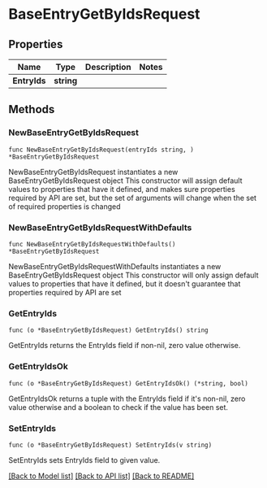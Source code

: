 # BaseEntryGetByIdsRequest

## Properties

Name | Type | Description | Notes
------------ | ------------- | ------------- | -------------
**EntryIds** | **string** |  | 

## Methods

### NewBaseEntryGetByIdsRequest

`func NewBaseEntryGetByIdsRequest(entryIds string, ) *BaseEntryGetByIdsRequest`

NewBaseEntryGetByIdsRequest instantiates a new BaseEntryGetByIdsRequest object
This constructor will assign default values to properties that have it defined,
and makes sure properties required by API are set, but the set of arguments
will change when the set of required properties is changed

### NewBaseEntryGetByIdsRequestWithDefaults

`func NewBaseEntryGetByIdsRequestWithDefaults() *BaseEntryGetByIdsRequest`

NewBaseEntryGetByIdsRequestWithDefaults instantiates a new BaseEntryGetByIdsRequest object
This constructor will only assign default values to properties that have it defined,
but it doesn't guarantee that properties required by API are set

### GetEntryIds

`func (o *BaseEntryGetByIdsRequest) GetEntryIds() string`

GetEntryIds returns the EntryIds field if non-nil, zero value otherwise.

### GetEntryIdsOk

`func (o *BaseEntryGetByIdsRequest) GetEntryIdsOk() (*string, bool)`

GetEntryIdsOk returns a tuple with the EntryIds field if it's non-nil, zero value otherwise
and a boolean to check if the value has been set.

### SetEntryIds

`func (o *BaseEntryGetByIdsRequest) SetEntryIds(v string)`

SetEntryIds sets EntryIds field to given value.



[[Back to Model list]](../README.md#documentation-for-models) [[Back to API list]](../README.md#documentation-for-api-endpoints) [[Back to README]](../README.md)


